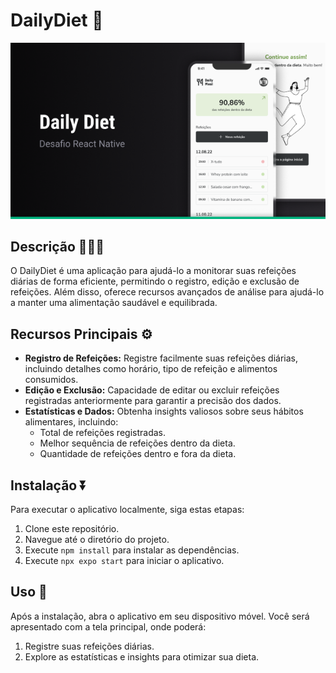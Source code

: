# DailyDiet 📝

![ToDoListApp Logo](/assets/image.png)

## Descrição 👨🏾‍💻

O DailyDiet é uma aplicação para ajudá-lo a monitorar suas refeições diárias de forma eficiente, permitindo o registro, edição e exclusão de refeições. Além disso, oferece recursos avançados de análise para ajudá-lo a manter uma alimentação saudável e equilibrada.

## Recursos Principais ⚙️

- **Registro de Refeições:** Registre facilmente suas refeições diárias, incluindo detalhes como horário, tipo de refeição e alimentos consumidos.
- **Edição e Exclusão:** Capacidade de editar ou excluir refeições registradas anteriormente para garantir a precisão dos dados.
- **Estatísticas e Dados:** Obtenha insights valiosos sobre seus hábitos alimentares, incluindo:
  - Total de refeições registradas.
  - Melhor sequência de refeições dentro da dieta.
  - Quantidade de refeições dentro e fora da dieta.

## Instalação ⏬

Para executar o aplicativo localmente, siga estas etapas:

1. Clone este repositório.
2. Navegue até o diretório do projeto.
3. Execute `npm install` para instalar as dependências.
4. Execute `npx expo start` para iniciar o aplicativo.

## Uso 📲

Após a instalação, abra o aplicativo em seu dispositivo móvel. Você será apresentado com a tela principal, onde poderá:

1. Registre suas refeições diárias.
2. Explore as estatísticas e insights para otimizar sua dieta.
